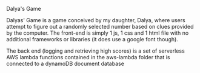 Dalya's Game

Dalyas' Game is a game conceived by my daughter, Dalya, where users attempt to figure out a randomly selected number based on clues provided by the computer.
The front-end is simply 1 js, 1 css and 1 html file with no additional frameworks or libraries (it does use a google font though).

The back end (logging and retrieving high scores) is a set of serverless AWS lambda functions contained in the aws-lambda folder that is connected to a dynamoDB document database